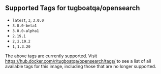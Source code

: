 ## Supported Tags for tugboatqa/opensearch

* `latest`, `3`, `3.0.0`
* `3.0.0-beta1`
* `3.0.0-alpha1`
* `2.19.1`
* `2`, `2.19.2`
* `1`, `1.3.20`

The above tags are currently supported. Visit https://hub.docker.com/r/tugboatqa/opensearch/tags/ to see a list of all available tags for this image, including those that are no longer supported.
